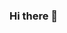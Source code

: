 ### Hi there 👋

<!--
**haamid10/haamid10** is a ✨ _special_ ✨ repository because its `README.md` (this file) appears on your GitHub profile.

Here are some ideas to get you started:
My name is Erik Hanchett and I'm a full stack developer! 👋

- 🔭 I’m currently working on ... just lerning
- 🌱 I’m currently learning ... react.js
- 👯 I’m looking to collaborate on ... react.js
- 🤔 I’m looking for help with ...  node.js
- 💬 Ask me about ... anything
- 📫 How to reach me: ... [twitter.com] (https://twitter.com/HameedApdi)
- 😄 Pronouns: ... he/him
- ⚡ Fun fact: ... i'm half finished.
-->
